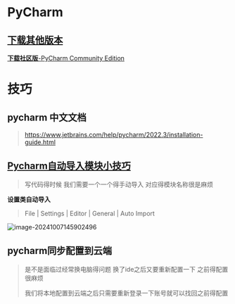 #  PyCharm

## [下载其他版本](https://www.jetbrains.com.cn/pycharm/download/other.html)

[**下载社区版**-PyCharm Community Edition](https://download.jetbrains.com/python/pycharm-community-2024.2.1.exe?_gl=1*1hxao4u*_gcl_au*MTI3NTIwOTI5LjE3MjYxOTI5OTU.*_ga*MjI3NTQ0MjQwLjE3MjYxOTMwMDA.*_ga_9J976DJZ68*MTcyNjE5Mjk5OS4xLjEuMTcyNjE5MzA1My42LjAuMA..)

# 技巧

## pycharm 中文文档

> https://www.jetbrains.com/help/pycharm/2022.3/installation-guide.html

## [Pycharm自动导入模块小技巧](https://www.jqhtml.com/8948.html)

> 写代码得时候 我们需要一个一个得手动导入 对应得模块名称很是麻烦  
>
> 

**设置类自动导入**

> File | Settings | Editor | General | Auto Import

![image-20241007145902496](https://gitee.com/yaolliuyang/blogImages/raw/master/blogImages/image-20241007145902496.png)

## pycharm同步配置到云端

> 是不是面临过经常换电脑得问题   换了ide之后又要重新配置一下 之前得配置很麻烦
>
> 我们将本地配置到云端之后只需要重新登录一下账号就可以找回之前得配置